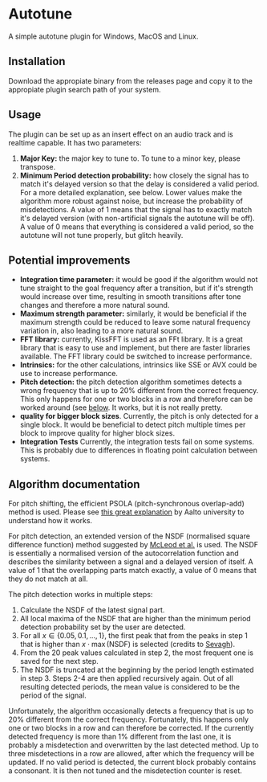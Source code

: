 # Autotune

A simple autotune plugin for Windows, MacOS and Linux.

## Installation

Download the appropiate binary from the releases page and copy it to the appropiate plugin search path of your system.

## Usage

The plugin can be set up as an insert effect on an audio track and is realtime capable. 
It has two parameters:

1.  **Major Key:** the major key to tune to. To tune to a minor key, please transpose.
2.  **Minimum Period detection probability:** how closely the signal has to match it's delayed version so that the delay is considered a valid period. 
For a more detailed explanation, see below. 
Lower values make the algorithm more robust against noise, but increase the probability of misdetections.
A value of 1 means that the signal has to exactly match it's delayed version (with non-artificial signals the autotune will be off). 
A value of 0 means that everything is considered a valid period, so the autotune will not tune properly, but glitch heavily.

## Potential improvements

-   **Integration time parameter:** it would be good if the algorithm would not tune straight to the goal frequency after a transition, but if it's strength would increase over time, resulting in smooth transitions after tone changes and therefore a more natural sound.
-   **Maximum strength parameter:** similarly, it would be beneficial if the maximum strength could be reduced to leave some natural frequency variation in, also leading to a more natural sound.
-   **FFT library:** currently, KissFFT is used as an FFt library. It is a great library that is easy to use and implement, but there are faster libraries available. The FFT library could be switched to increase performance.
-   **Intrinsics:** for the other calculations, intrinsics like SSE or AVX could be use to increase performance.
-   **Pitch detection:** the pitch detection algorithm sometimes detects a wrong frequency that is up to 20% different from the correct frequency. This only happens for one or two blocks in a row and therefore can be worked around (see [below](#Algorithm-documentation). It works, but it is not really pretty.
-   **quality for bigger block sizes**. Currently, the pitch is only detected for a single block. It would be beneficial to detect pitch multiple times per block to improve quality for higher block sizes.
-   **Integration Tests** Currently, the integration tests fail on some systems. This is probably due to differences in floating point calculation between systems.


## Algorithm documentation

For pitch shifting, the efficient PSOLA (pitch-synchronous overlap-add) method is used.
Please see [this great explanation](https://speechprocessingbook.aalto.fi/Representations/Pitch-Synchoronous_Overlap-Add_PSOLA.html) by Aalto university to understand how it works.

For pitch detection, an extended version of the NSDF (normalised square difference function) method suggested by [McLeod et al.](https://www.cs.otago.ac.nz/graphics/Geoff/tartini/papers/A_Smarter_Way_to_Find_Pitch.pdf) is used. 
The NSDF is essentially a normalised version of the autocorrelation function and describes the similarity between a signal and a delayed version of itself.
A value of 1 that the overlapping parts match exactly, a value of 0 means that they do not match at all.

The pitch detection works in multiple steps:

1.  Calculate the NSDF of the latest signal part.
2.  All local maxima of the NSDF that are higher than the minimum period detection probability set by the user are detected.
3.  For all $x \in \{0.05, 0.1, ..., 1\}$, the first peak that from the peaks in step 1 that is higher than $x \cdot \max{(\mathrm{NSDF})}$ is selected (credits to [Sevagh](https://github.com/sevagh/pitch-detection/tree/master/misc/probabilistic-mcleod)).
4.  From the 20 peak values calculated in step 2, the most frequent one is saved for the next step.
5.  The NSDF is truncated at the beginning by the period length estimated in step 3. Steps 2-4 are then applied recursively again. Out of all resulting detected periods, the mean value is considered to be the period of the signal.

Unfortunately, the algorithm occasionally detects a frequency that is up to 20% different from the correct frequency. 
Fortunately, this happens only one or two blocks in a row and can therefore be corrected.
If the currently detected frequency is more than 1% different from the last one, it is probably a misdetection and overwritten by the last detected method.
Up to three misdetections in a row are allowed, after which the frequency will be updated.
If no valid period is detected, the current block probably contains a consonant. It is then not tuned and the misdetection counter is reset.
